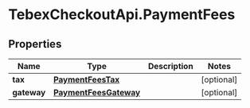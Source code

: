 # TebexCheckoutApi.PaymentFees

## Properties

Name | Type | Description | Notes
------------ | ------------- | ------------- | -------------
**tax** | [**PaymentFeesTax**](PaymentFeesTax.md) |  | [optional] 
**gateway** | [**PaymentFeesGateway**](PaymentFeesGateway.md) |  | [optional] 


